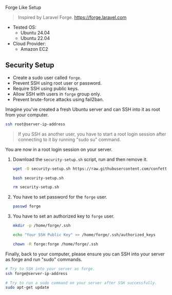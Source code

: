 Forge Like Setup 

> Inspired by Laravel Forge. https://forge.laravel.com
 
- Tested OS: 
  - Ubuntu 24.04
  - Ubuntu 22.04
- Cloud Provider:
  - Amazon EC2

## Security Setup

- Create a sudo user called `forge`.
- Prevent SSH using root user or password.
- Require SSH using public keys.
- Allow SSH with users in `forge` group only.
- Prevent brute-force attacks using fail2ban.

Imagine you've created a fresh Ubuntu server and can SSH into it as root from your computer.

```bash
ssh root@server-ip-address
```

> If you SSH as another user, you have to start a root login session after connecting to it by running "sudo su" command.

You are now in a root login session on your server.
1. Download the `security-setup.sh` script, run and then remove it.

    ```bash
    wget -O security-setup.sh https://raw.githubusercontent.com/confetticode/forge-like-setup/main/scripts/security-setup.sh
    
    bash security-setup.sh
    
    rm security-setup.sh
    ```

2. You have to set password for the `forge` user.

    ```bash
    passwd forge
    ```

3. You have to set an authorized key to `forge` user.

    ```bash
    mkdir -p /home/forge/.ssh
    
    echo "Your SSH Public Key" >> /home/forge/.ssh/authorized_keys
    
    chown -R forge:forge /home/forge/.ssh
    ```
  
Finally, back to your computer, please ensure you can SSH into your server as forge and run "sudo" commands.

```bash
# Try to SSH into your server as forge.
ssh forge@server-ip-address

# Try to run a sudo command on your server after SSH successfully.
sudo apt-get update
```
